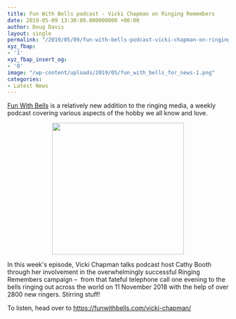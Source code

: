```yaml
---
title: Fun With Bells podcast - Vicki Chapman on Ringing Remembers
date: 2019-05-09 13:30:09.000000000 +00:00
author: Doug Davis
layout: single
permalink: "/2019/05/09/fun-with-bells-podcast-vicki-chapman-on-ringing-remembers/"
xyz_fbap:
- '1'
xyz_fbap_insert_og:
- '0'
image: "/wp-content/uploads/2019/05/fun_with_bells_for_news-1.png"
categories:
- Latest News
---
```

<a href="https://funwithbells.com" target="_blank" rel="noopener noreferrer">Fun With Bells</a> is a relatively new addition to the ringing media, a weekly podcast covering various aspects of the hobby we all know and love.

<p style="text-align: center;">
  <a href="https://cccbr.org.uk/wp-content/uploads/2019/05/20190416-Vicki-Chapman-VLC_16_9s-SQUARE.jpeg"><img loading="lazy" class="alignnone wp-image-15579 size-medium" src="https://cccbr.org.uk/wp-content/uploads/2019/05/20190416-Vicki-Chapman-VLC_16_9s-SQUARE-300x300.jpeg" alt="" width="300" height="300" /></a>
</p>

In this week&apos;s episode, Vicki Chapman talks podcast host Cathy Booth through her involvement in the overwhelmingly successful Ringing Remembers campaign –  from that fateful telephone call one evening to the bells ringing out across the world on 11 November 2018 with the help of over 2800 new ringers. Stirring stuff!

To listen, head over to <a href="https://funwithbells.com/vicki-chapman/" target="_blank" rel="noopener noreferrer">https://funwithbells.com/vicki-chapman/</a>
